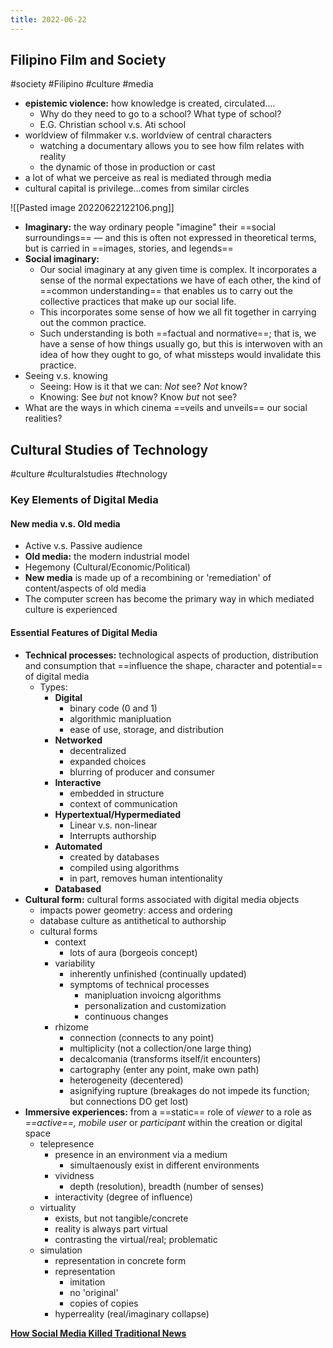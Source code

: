 ```yaml
---
title: 2022-06-22
---
```

## Filipino Film and Society
#society #Filipino #culture #media 
- **epistemic violence:** how knowledge is created, circulated....
	- Why do they need to go to a school? What type of school? 
	- E.G. Christian school v.s. Ati school
- worldview of filmmaker v.s. worldview of central characters
	- watching a documentary allows you to see how film relates with reality
	- the dynamic of those in production or cast
- a lot of what we perceive as real is mediated through media
- cultural capital is privilege...comes from similar circles

![[Pasted image 20220622122106.png]]

- **Imaginary:** the way ordinary people "imagine" their ==social surroundings== — and this is often not expressed in theoretical terms, but is carried in ==images, stories, and legends==
- **Social imaginary:** 
	- Our social imaginary at any given time is complex. It incorporates a sense of the normal expectations we have of each other, the kind of ==common understanding== that enables us to carry out the collective practices that make up our social life.
	- This incorporates some sense of how we all fit together in carrying out the common practice. 
	- Such understanding is both ==factual and normative==; that is, we have a sense of how things usually go, but this is interwoven with an idea of how they ought to go, of what missteps would invalidate this practice.
- Seeing v.s. knowing
	- Seeing: How is it that we can: *Not* see? *Not* know? 
	- Knowing: See *but* not know? Know *but* not see?
- What are the ways in which cinema ==veils and unveils== our social realities?


## Cultural Studies of Technology
#culture #culturalstudies #technology 
### Key Elements of Digital Media
#### New media v.s. Old media
- Active v.s. Passive audience
- **Old media:** the modern industrial model
- Hegemony (Cultural/Economic/Political)
- **New media** is made up of a recombining or 'remediation' of content/aspects of old media
- The computer screen has become the primary way in which mediated culture is experienced

#### Essential Features of Digital Media
- **Technical processes:** technological aspects of production, distribution and consumption that ==influence the shape, character and potential== of digital media
	- Types:
		- **Digital**
			- binary code (0 and 1)
			- algorithmic manipluation
			- ease of use, storage, and distribution
		- **Networked**
			- decentralized
			- expanded choices
			- blurring of producer and consumer
		- **Interactive**
			- embedded in structure
			- context of communication
		- **Hypertextual/Hypermediated**
			- Linear v.s. non-linear
			- Interrupts authorship
		- **Automated**
			- created by databases
			- compiled using algorithms
			- in part, removes human intentionality
		- **Databased**
- **Cultural form:** cultural forms associated with digital media objects
	- impacts power geometry: access and ordering
	- database culture as antithetical to authorship
	- cultural forms
		- context
			- lots of aura (borgeois concept)
		- variability
			- inherently unfinished (continually updated)
			- symptoms of technical processes
				- manipluation invoicng algorithms
				- personalization and customization
				- continuous changes
		- rhizome
			- connection (connects to any point)
			- multiplicity (not a collection/one large thing)
			- decalcomania (transforms itself/it encounters)
			- cartography (enter any point, make own path)
			- heterogeneity (decentered)
			- asignifying rupture (breakages do not impede its function; but connections DO get lost)
- **Immersive experiences:** from a ==static== role of *viewer* to a role as *==active==, mobile user* or *participant* within the creation or digital space
	- telepresence
		- presence in an environment via a medium
			- simultaenously exist in different environments
		- vividness
			- depth (resolution), breadth (number of senses)
		- interactivity (degree of influence)
	- virtuality
		- exists, but not tangible/concrete
		- reality is always part virtual
		- contrasting the virtual/real; problematic
	- simulation
		- representation in concrete form
		- representation
			- imitation
			- no 'original'
			- copies of copies
		- hyperreality (real/imaginary collapse)

[**How Social Media Killed Traditional News**](https://www.youtube.com/watch?v=4oPj7hjPNhI)

